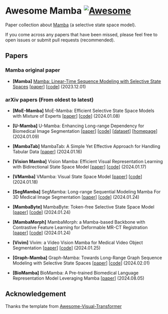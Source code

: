 # Awesome Mamba [![Awesome](https://cdn.rawgit.com/sindresorhus/awesome/d7305f38d29fed78fa85652e3a63e154dd8e8829/media/badge.svg)](https://github.com/sindresorhus/awesome)

Paper collection about [Mamba](https://github.com/state-spaces/mamba) (a selective state space model). 

If you come across any papers that have been missed, please feel free to open issues or submit pull requests (recommended).

## Papers

### Mamba original paper

- **[Mamba]** [Mamba: Linear-Time Sequence Modeling with Selective State Spaces](https://arxiv.org/abs/2312.00752) [[paper](https://arxiv.org/abs/2312.00752)] [[code](https://github.com/state-spaces/mamba)] (2023.12.01)

### arXiv papers (From oldest to latest)

- **[MoE-Mamba]** MoE-Mamba: Efficient Selective State Space Models with Mixture of Experts [[paper](https://arxiv.org/abs/2401.04081)] [[code](https://github.com/llm-random/llm-random)] (2024.01.08)

- **[U-Mamba]** U-Mamba: Enhancing Long-range Dependency for Biomedical Image Segmentation [[paper](https://arxiv.org/abs/2401.04722)] [[code](https://github.com/bowang-lab/U-Mamba)] [[dataset](https://drive.google.com/drive/folders/1DmyIye4Gc9wwaA7MVKFVi-bWD2qQb-qN?usp=sharing)] [[homepage](https://wanglab.ai/u-mamba.html)] (2024.01.09)

- **[MambaTab]** MambaTab: A Simple Yet Effective Approach for Handling Tabular Data [[paper](https://arxiv.org/abs/2401.08867)] (2024.01.16)

- **[Vision Mamba]** Vision Mamba: Efficient Visual Representation Learning with Bidirectional State Space Model [[paper](https://arxiv.org/abs/2401.09417)] [[code](https://github.com/hustvl/Vim)] (2024.01.17)

- **[VMamba]** VMamba: Visual State Space Model [[paper](https://arxiv.org/abs/2401.10166)] [[code](https://github.com/MzeroMiko/VMamba)] (2024.01.18)

- **[SegMamba]** SegMamba: Long-range Sequential Modeling Mamba For 3D Medical Image Segmentation [[paper](https://arxiv.org/abs/2401.13560)] [[code](https://github.com/ge-xing/SegMamba)] (2024.01.24)

- **[MambaByte]** MambaByte: Token-free Selective State Space Model [[paper](https://arxiv.org/abs/2401.13660)] [[code](https://github.com/lucidrains/MEGABYTE-pytorch)] (2024.01.24)

- **[MambaMorph]** MambaMorph: a Mamba-based Backbone with Contrastive Feature Learning for Deformable MR-CT Registration [[paper](https://arxiv.org/abs/2401.13934)] [[code](https://github.com/guo-stone/mambamorph)] (2024.01.24)

- **[Vivim]** Vivim: a Video Vision Mamba for Medical Video Object Segmentation [[paper](https://arxiv.org/abs/2401.14168)] [[code](https://github.com/scott-yjyang/Vivim)] (2024.01.25)

- **[Graph-Mamba]** Graph-Mamba: Towards Long-Range Graph Sequence Modeling with Selective State Spaces  [[paper](https://arxiv.org/abs/2402.00789)] [[code](https://github.com/bowang-lab/Graph-Mamba)]  (2024.02.01)

- **[BioMamba]** BioMamba: A Pre-trained Biomedical Language Representation Model Leveraging Mamba [[paper](https://arxiv.org/abs/2408.02600)] (2024.08.05)

## Acknowledgement

Thanks the template from [Awesome-Visual-Transformer](https://github.com/dk-liang/Awesome-Visual-Transformer)
